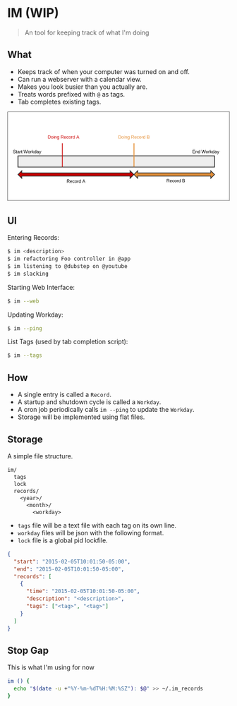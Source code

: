 # IM (WIP)

> An tool for keeping track of what I'm doing

## What

* Keeps track of when your computer was turned on and off.
* Can run a webserver with a calendar view.
* Makes you look busier than you actually are.
* Treats words prefixed with `@` as tags.
* Tab completes existing tags.

![](./records.png)

## UI

Entering Records:

``` sh
$ im <description>
$ im refactoring Foo controller in @app
$ im listening to @dubstep on @youtube
$ im slacking
```

Starting Web Interface:

``` sh
$ im --web
```

Updating Workday:

``` sh
$ im --ping
```

List Tags (used by tab completion script):

``` sh
$ im --tags
```

## How

* A single entry is called a `Record`.
* A startup and shutdown cycle is called a `Workday`.
* A cron job periodically calls `im --ping` to update the `Workday`.
* Storage will be implemented using flat files.

## Storage

A simple file structure.

```
im/
  tags
  lock
  records/
    <year>/
      <month>/
        <workday>
```

* `tags` file will be a text file with each tag on its own line.
* `workday` files will be json with the following format.
* `lock` file is a global pid lockfile.

``` json
{
  "start": "2015-02-05T10:01:50-05:00",
  "end": "2015-02-05T10:01:50-05:00",
  "records": [
    {
      "time": "2015-02-05T10:01:50-05:00",
      "description": "<description>",
      "tags": ["<tag>", "<tag>"]
    }
  ]
}
```

## Stop Gap

This is what I'm using for now

```sh
im () {
  echo "$(date -u +"%Y-%m-%dT%H:%M:%SZ"): $@" >> ~/.im_records
}

```
